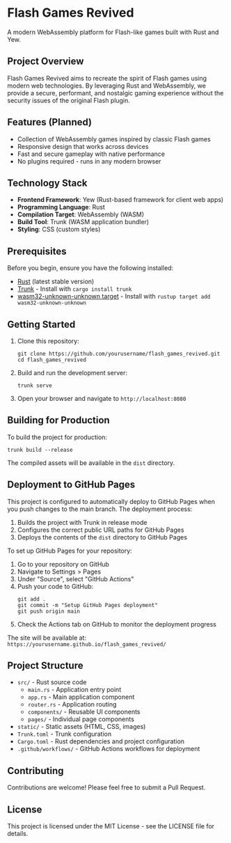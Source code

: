 # Flash Games Revived

A modern WebAssembly platform for Flash-like games built with Rust and Yew.

## Project Overview

Flash Games Revived aims to recreate the spirit of Flash games using modern web technologies.
By leveraging Rust and WebAssembly, we provide a secure, performant, and nostalgic gaming experience 
without the security issues of the original Flash plugin.

## Features (Planned)

- Collection of WebAssembly games inspired by classic Flash games
- Responsive design that works across devices
- Fast and secure gameplay with native performance
- No plugins required - runs in any modern browser

## Technology Stack

- **Frontend Framework**: Yew (Rust-based framework for client web apps)
- **Programming Language**: Rust
- **Compilation Target**: WebAssembly (WASM)
- **Build Tool**: Trunk (WASM application bundler)
- **Styling**: CSS (custom styles)

## Prerequisites

Before you begin, ensure you have the following installed:
- [Rust](https://www.rust-lang.org/tools/install) (latest stable version)
- [Trunk](https://trunkrs.dev/) - Install with `cargo install trunk`
- [wasm32-unknown-unknown target](https://rustwasm.github.io/docs/book/game-of-life/setup.html) - Install with `rustup target add wasm32-unknown-unknown`

## Getting Started

1. Clone this repository:
   ```
   git clone https://github.com/yourusername/flash_games_revived.git
   cd flash_games_revived
   ```

2. Build and run the development server:
   ```
   trunk serve
   ```

3. Open your browser and navigate to `http://localhost:8080`

## Building for Production

To build the project for production:

```
trunk build --release
```

The compiled assets will be available in the `dist` directory.

## Deployment to GitHub Pages

This project is configured to automatically deploy to GitHub Pages when you push changes to the main branch. The deployment process:

1. Builds the project with Trunk in release mode
2. Configures the correct public URL paths for GitHub Pages
3. Deploys the contents of the `dist` directory to GitHub Pages

To set up GitHub Pages for your repository:

1. Go to your repository on GitHub
2. Navigate to Settings > Pages
3. Under "Source", select "GitHub Actions" 
4. Push your code to GitHub:
   ```
   git add .
   git commit -m "Setup GitHub Pages deployment"
   git push origin main
   ```
5. Check the Actions tab on GitHub to monitor the deployment progress

The site will be available at: `https://yourusername.github.io/flash_games_revived/`

## Project Structure

- `src/` - Rust source code
  - `main.rs` - Application entry point
  - `app.rs` - Main application component
  - `router.rs` - Application routing
  - `components/` - Reusable UI components
  - `pages/` - Individual page components
- `static/` - Static assets (HTML, CSS, images)
- `Trunk.toml` - Trunk configuration
- `Cargo.toml` - Rust dependencies and project configuration
- `.github/workflows/` - GitHub Actions workflows for deployment

## Contributing

Contributions are welcome! Please feel free to submit a Pull Request.

## License

This project is licensed under the MIT License - see the LICENSE file for details.